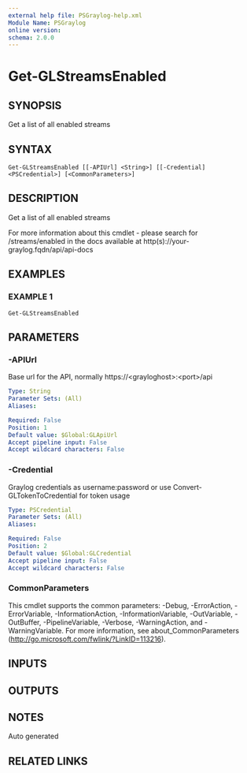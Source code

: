 ```yaml
---
external help file: PSGraylog-help.xml
Module Name: PSGraylog
online version:
schema: 2.0.0
---
```


# Get-GLStreamsEnabled

## SYNOPSIS
Get a list of all enabled streams

## SYNTAX

```
Get-GLStreamsEnabled [[-APIUrl] <String>] [[-Credential] <PSCredential>] [<CommonParameters>]
```

## DESCRIPTION
Get a list of all enabled streams


For more information about this cmdlet - please search for /streams/enabled in the docs available at http(s)://your-graylog.fqdn/api/api-docs

## EXAMPLES

### EXAMPLE 1
```
Get-GLStreamsEnabled
```

## PARAMETERS

### -APIUrl
Base url for the API, normally https://\<grayloghost\>:\<port\>/api

```yaml
Type: String
Parameter Sets: (All)
Aliases:

Required: False
Position: 1
Default value: $Global:GLApiUrl
Accept pipeline input: False
Accept wildcard characters: False
```

### -Credential
Graylog credentials as username:password or use Convert-GLTokenToCredential for token usage

```yaml
Type: PSCredential
Parameter Sets: (All)
Aliases:

Required: False
Position: 2
Default value: $Global:GLCredential
Accept pipeline input: False
Accept wildcard characters: False
```

### CommonParameters
This cmdlet supports the common parameters: -Debug, -ErrorAction, -ErrorVariable, -InformationAction, -InformationVariable, -OutVariable, -OutBuffer, -PipelineVariable, -Verbose, -WarningAction, and -WarningVariable.
For more information, see about_CommonParameters (http://go.microsoft.com/fwlink/?LinkID=113216).

## INPUTS

## OUTPUTS

## NOTES
Auto generated

## RELATED LINKS
